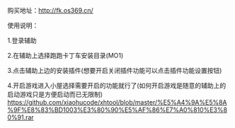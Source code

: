 ﻿购买地址：http://fk.os369.cn/
 
使用说明：

1.登录辅助

2.在辅助上选择跑跑卡丁车安装目录(MO1)

3.点击辅助上边的安装插件(想要开启关闭插件功能可以点击插件功能设置按钮)

4.开启游戏进入小屋选择需要开启的功能就行了(如何开启游戏是随意的辅助上的启动游戏只是方便启动而已无限制)
https://github.com/xiaohucode/xhtool/blob/master/%E5%A4%9A%E5%8A%9F%E8%83%BD1003%E3%80%90%E5%AF%86%E7%A0%810%E3%80%91.rar
